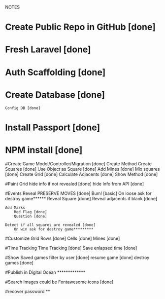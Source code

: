
NOTES


# Create Public Repo in GitHub [done]
# Fresh Laravel [done]
# Auth Scaffolding [done]
# Create Database [done]
	Config DB [done]
# Install Passport [done]
# NPM install [done]

#Create Game Model/Controller/Migration [done]
	Create Method 
		Create Squares [done]
			Use Object as Square [done]
		Add Mines [done]
		Mix squares [done]
		Create Grid [done]
		Calculate Adjacents [done]
	Show Method [done]

#Paint Grid
	hide info if not revealed [done]
	hide Info from API [done]

#Events
	Reveal
		PRESERVE MOVES [done]
		Bum! [basic]
			On loose ask for destroy game******
		Reveal Square [done]
		Reveal adjacents if blank [done]

	Add Marks
		Red Flag [done]
		Question [done]

	Detect if all squares are revealed [done]
		On win ask for destroy game*********

#Customize Grid
	Rows [done]
	Cells [done]
	Mines [done]

#Time Tracking
	Time Tracking [done]
	Save enlapsed time [done]

#Show Saved games 
	filter by user [done]
	resume game [done]
	destroy games [done]



#Publish in Digital Ocean
	*************

#Search Images could be Fontawesome icons [done]

#recover password 
	**
